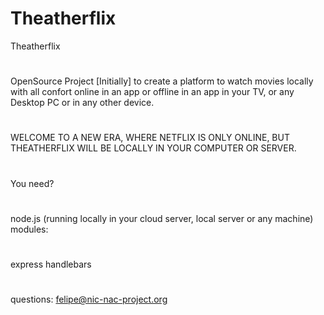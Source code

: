 # Theatherflix
Theatherflix
#

#
OpenSource Project [Initially] to create a platform to watch movies locally with all confort online in an app or offline in an app in your TV, or any Desktop PC or in any other device.
#
WELCOME TO A NEW ERA, WHERE NETFLIX IS ONLY ONLINE, BUT THEATHERFLIX WILL BE LOCALLY IN YOUR COMPUTER OR SERVER.
#

You need?
#
node.js (running locally in your cloud server, local server or any machine)
modules:
#
express
handlebars


#
questions:
felipe@nic-nac-project.org
